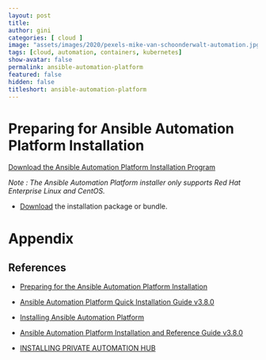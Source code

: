 ```yaml
---
layout: post
title: 
author: gini
categories: [ cloud ]
image: "assets/images/2020/pexels-mike-van-schoonderwalt-automation.jpg"
tags: [cloud, automation, containers, kubernetes]
show-avatar: false
permalink: ansible-automation-platform
featured: false
hidden: false
titleshort: ansible-automation-platform
---
```


# Preparing for Ansible Automation Platform Installation

[Download the Ansible Automation Platform Installation Program](https://docs.ansible.com/ansible-tower/latest/html/quickinstall/download_tower.html)

*Note : The Ansible Automation Platform installer only supports Red Hat Enterprise Linux and CentOS.*

- [Download](https://access.redhat.com/downloads/content/480?extIdCarryOver=true&intcmp=7013a000002CtetAAC&sc_cid=701f2000001OH6uAAG) the installation package or bundle.




# Appendix

## References
- [Preparing for the Ansible Automation Platform Installation](https://docs.ansible.com/ansible-tower/latest/html/quickinstall/prepare.html)
- [Ansible Automation Platform Quick Installation Guide v3.8.0](https://docs.ansible.com/ansible-tower/latest/html/quickinstall/index.html)
- [Installing Ansible Automation Platform](https://docs.ansible.com/ansible-tower/latest/html/quickinstall/install_script.html)

- [Ansible Automation Platform Installation and Reference Guide v3.8.0](https://docs.ansible.com/ansible-tower/latest/html/installandreference/index.html)
- [INSTALLING PRIVATE AUTOMATION HUB](https://access.redhat.com/documentation/en-us/red_hat_ansible_automation_platform/1.2/html/installing_private_automation_hub/index)